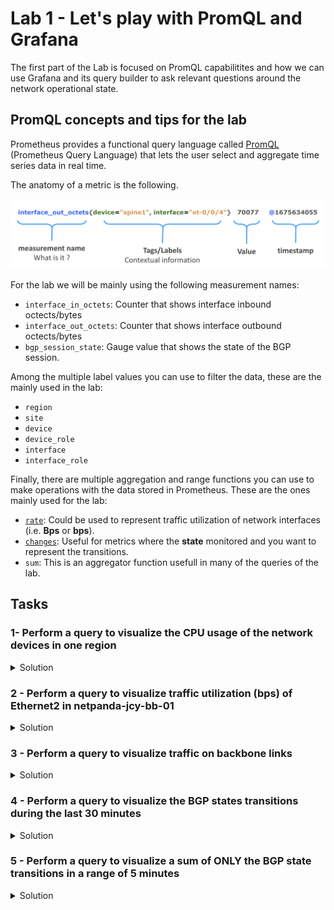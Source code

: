 # Lab 1 - Let's play with PromQL and Grafana

The first part of the Lab is focused on PromQL capabilitites and how we can use Grafana and its query builder to ask relevant questions around the network operational state.

## PromQL concepts and tips for the lab

Prometheus provides a functional query language called [PromQL](https://prometheus.io/docs/prometheus/latest/querying/basics/) (Prometheus Query Language) that lets the user select and aggregate time series data in real time.

The anatomy of a metric is the following.

![Prometheus Metric](docs/images/prometheus-metric.png)

For the lab we will be mainly using the following measurement names:

- `interface_in_octets`: Counter that shows interface inbound octects/bytes
- `interface_out_octets`: Counter that shows interface outbound octects/bytes
- `bgp_session_state`: Gauge value that shows the state of the BGP session.

Among the multiple label values you can use to filter the data, these are the mainly used in the lab:

- `region`
- `site`
- `device`
- `device_role`
- `interface`
- `interface_role`

Finally, there are multiple aggregation and range functions you can use to make operations with the data stored in Prometheus. These are the ones mainly used for the lab:

- [`rate`](https://prometheus.io/docs/prometheus/latest/querying/functions/#rate): Could be used to represent traffic utilization of network interfaces (i.e. **Bps** or **bps**).
- [`changes`](https://prometheus.io/docs/prometheus/latest/querying/functions/#changes): Useful for metrics where the **state** monitored and you want to represent the transitions.
- `sum`: This is an aggregator function usefull in many of the queries of the lab.

## Tasks

### 1- Perform a query to visualize the CPU usage of the network devices in one region

<details><summary>Solution</summary>
<p>

Graphs for CPU Utilization

![lab1-1-1](docs/images/lab_solutions/lab1-1-1.png)

![lab1-1-2](docs/images/lab_solutions/lab1-1-2.png)

</p>
</details>

### 2 - Perform a query to visualize traffic utilization (bps) of Ethernet2 in netpanda-jcy-bb-01

<details><summary>Solution</summary>
<p>

Traffic Utilization

![lab1-2-1](docs/images/lab_solutions/lab1-2-1.png)

![lab1-2-2](docs/images/lab_solutions/lab1-2-2.png)

![lab1-2-3](docs/images/lab_solutions/lab1-2-3.png)

</p>
</details>

### 3 - Perform a query to visualize traffic on backbone links

<details><summary>Solution</summary>
<p>

Traffic utilization for a specific role

![lab1-3-1](docs/images/lab_solutions/lab1-3-1.png)

![lab1-3-2](docs/images/lab_solutions/lab1-3-2.png)

</p>
</details>

### 4 - Perform a query to visualize the BGP states transitions during the last 30 minutes

<details><summary>Solution</summary>
<p>

Depiction of BGP Transitions seen by the default timeseries

![lab1-4-1](docs/images/lab_solutions/lab1-4-1.png)

</p>
</details>

### 5 - Perform a query to visualize a sum of ONLY the BGP state transitions in a range of 5 minutes

<details><summary>Solution</summary>
<p>

BGP Transitions captured in a window of 5 minute interval.

In the picture the highlighted section shows a BGP transition (2 events, one for each BGP neighbor).

![lab1-5-1](docs/images/lab_solutions/lab1-5-1.png)

</p>
</details>
